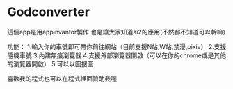 # Godconverter

這個app是用appinvantor製作
也是讓大家知道ai2的應用(不然都不知道可以幹嘛)

功能：
1.輸入你的車號即可帶你前往網站（目前支援N站,W站,禁漫,pixiv）
2.支援隨機車號
3.內建無痕瀏覽器
4.支援外部瀏覽器開啟（可以在你的chrome或是其他的瀏覽器開啟）
5.可以以圖搜圖

喜歡我的程式也可以在程式裡面贊助我喔
